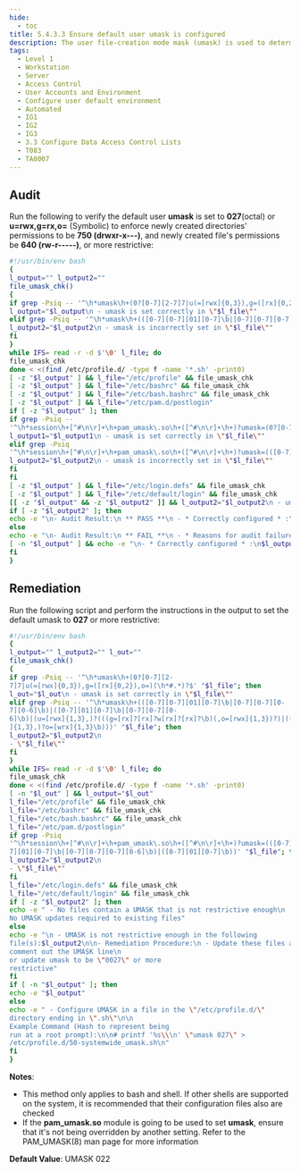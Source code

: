 ```yaml
---
hide:
  - toc
title: 5.4.3.3 Ensure default user umask is configured
description: The user file-creation mode mask (umask) is used to determine the file permission for newly created directories and files. In Linux, the default permissions for any newly created directory is 0777 (rwxrwxrwx), and for any newly created file it is 0666 (rw-rw-rw-). The umask modifies the default Linux permissions by restricting (masking) these permissions. The umask is not simply subtracted, but is processed bitwise. Bits set in the umask are cleared in the resulting file mode.
tags:
  - Level 1
  - Workstation
  - Server
  - Access Control
  - User Accounts and Environment
  - Configure user default environment
  - Automated
  - IG1
  - IG2
  - IG3
  - 3.3 Configure Data Access Control Lists
  - T083
  - TA0007
---
```


## Audit
Run the following to verify the default user **umask** is set to **027**(octal) or **u=rwx,g=rx,o=** (Symbolic) to enforce newly created directories' permissions to be **750 (drwxr-x---)**, and newly created file's permissions be **640 (rw-r-----)**, or more restrictive:
```bash linenums="1"
#!/usr/bin/env bash
{
l_output="" l_output2=""
file_umask_chk()
{
if grep -Psiq -- '^\h*umask\h+(0?[0-7][2-7]7|u(=[rwx]{0,3}),g=([rx]{0,2}),o=)(\h*#.*)?$' "$l_file"; then
l_output="$l_output\n - umask is set correctly in \"$l_file\""
elif grep -Psiq -- '^\h*umask\h+(([0-7][0-7][01][0-7]\b|[0-7][0-7][0-7][0-6]\b)|([0-7][01][0-7]\b|[0-7][0-7][0-6]\b)|(u=[rwx]{1,3},)?(((g=[rx]?[rx]?w[rx]?[rx]?\b)(,o=[rwx]{1,3})?)|((g=[wrx]{1,3},)?o=[wrx]{1,3}\b)))' "$l_file"; then
l_output2="$l_output2\n - umask is incorrectly set in \"$l_file\""
fi
}
while IFS= read -r -d $'\0' l_file; do
file_umask_chk
done < <(find /etc/profile.d/ -type f -name '*.sh' -print0)
[ -z "$l_output" ] && l_file="/etc/profile" && file_umask_chk
[ -z "$l_output" ] && l_file="/etc/bashrc" && file_umask_chk
[ -z "$l_output" ] && l_file="/etc/bash.bashrc" && file_umask_chk
[ -z "$l_output" ] && l_file="/etc/pam.d/postlogin"
if [ -z "$l_output" ]; then
if grep -Psiq --
'^\h*session\h+[^#\n\r]+\h+pam_umask\.so\h+([^#\n\r]+\h+)?umask=(0?[0-7][2-7]7)\b' "$l_file"; then
l_output1="$l_output1\n - umask is set correctly in \"$l_file\""
elif grep -Psiq
'^\h*session\h+[^#\n\r]+\h+pam_umask\.so\h+([^#\n\r]+\h+)?umask=(([0-7][0-7][01][0-7]\b|[0-7][0-7][0-7][0-6]\b)|([0-7][01][0-7]\b))' "$l_file"; then
l_output2="$l_output2\n - umask is incorrectly set in \"$l_file\""
fi
fi
[ -z "$l_output" ] && l_file="/etc/login.defs" && file_umask_chk
[ -z "$l_output" ] && l_file="/etc/default/login" && file_umask_chk
[[ -z "$l_output" && -z "$l_output2" ]] && l_output2="$l_output2\n - umask is not set"
if [ -z "$l_output2" ]; then
echo -e "\n- Audit Result:\n ** PASS **\n - * Correctly configured * :\n$l_output\n"
else
echo -e "\n- Audit Result:\n ** FAIL **\n - * Reasons for audit failure * :\n$l_output2"
[ -n "$l_output" ] && echo -e "\n- * Correctly configured * :\n$l_output\n"
fi
}
```

## Remediation
Run the following script and perform the instructions in the output to set the default umask to **027** or more restrictive:
```bash linenums="1"
#!/usr/bin/env bash
{
l_output="" l_output2="" l_out=""
file_umask_chk()
{
if grep -Psiq -- '^\h*umask\h+(0?[0-7][2-
7]7|u(=[rwx]{0,3}),g=([rx]{0,2}),o=)(\h*#.*)?$' "$l_file"; then
l_out="$l_out\n - umask is set correctly in \"$l_file\""
elif grep -Psiq -- '^\h*umask\h+(([0-7][0-7][01][0-7]\b|[0-7][0-7][0-
7][0-6]\b)|([0-7][01][0-7]\b|[0-7][0-7][0-
6]\b)|(u=[rwx]{1,3},)?(((g=[rx]?[rx]?w[rx]?[rx]?\b)(,o=[rwx]{1,3})?)|((g=[wrx
]{1,3},)?o=[wrx]{1,3}\b)))' "$l_file"; then
l_output2="$l_output2\n
- \"$l_file\""
fi
}
while IFS= read -r -d $'\0' l_file; do
file_umask_chk
done < <(find /etc/profile.d/ -type f -name '*.sh' -print0)
[ -n "$l_out" ] && l_output="$l_out"
l_file="/etc/profile" && file_umask_chk
l_file="/etc/bashrc" && file_umask_chk
l_file="/etc/bash.bashrc" && file_umask_chk
l_file="/etc/pam.d/postlogin"
if grep -Psiq
'^\h*session\h+[^#\n\r]+\h+pam_umask\.so\h+([^#\n\r]+\h+)?umask=(([0-7][0-
7][01][0-7]\b|[0-7][0-7][0-7][0-6]\b)|([0-7][01][0-7]\b))' "$l_file"; then
l_output2="$l_output2\n
- \"$l_file\""
fi
l_file="/etc/login.defs" && file_umask_chk
l_file="/etc/default/login" && file_umask_chk
if [ -z "$l_output2" ]; then
echo -e " - No files contain a UMASK that is not restrictive enough\n
No UMASK updates required to existing files"
else
echo -e "\n - UMASK is not restrictive enough in the following
file(s):$l_output2\n\n- Remediation Procedure:\n - Update these files and
comment out the UMASK line\n
or update umask to be \"0027\" or more
restrictive"
fi
if [ -n "$l_output" ]; then
echo -e "$l_output"
else
echo -e " - Configure UMASK in a file in the \"/etc/profile.d/\"
directory ending in \".sh\"\n\n
Example Command (Hash to represent being
run at a root prompt):\n\n# printf '%s\\\n' \"umask 027\" >
/etc/profile.d/50-systemwide_umask.sh\n"
fi
}
```

**Notes**:
- This method only applies to bash and shell. If other shells are supported on the system, it is recommended that their configuration files also are checked
- If the **pam_umask.so** module is going to be used to set **umask**, ensure that it's not being overridden by another setting. Refer to the PAM_UMASK(8) man page for more information

**Default Value**:
UMASK 022
